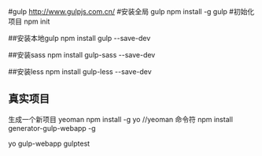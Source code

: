 #gulp
http://www.gulpjs.com.cn/
#安装全局 gulp 
npm install -g gulp
#初始化项目
npm init

##安装本地gulp
npm install gulp --save-dev

##安装sass
npm install gulp-sass --save-dev

##安装less
npm install gulp-less --save-dev
## 真实项目
生成一个新项目 yeoman
npm install -g yo  //yeoman 命令符
npm install generator-gulp-webapp -g

yo gulp-webapp gulptest